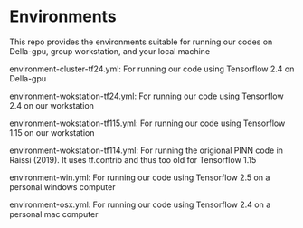 # Environments
This repo provides the environments suitable for running our codes on Della-gpu, group workstation, and your local machine

environment-cluster-tf24.yml: For running our code using Tensorflow 2.4 on Della-gpu

environment-wokstation-tf24.yml: For running our code using Tensorflow 2.4 on our workstation

environment-wokstation-tf115.yml: For running our code using Tensorflow 1.15 on our workstation

environment-wokstation-tf114.yml: For running the origional PINN code in Raissi (2019). It uses tf.contrib and thus too old for Tensorflow 1.15

environment-win.yml: For running our code using Tensorflow 2.5 on a personal windows computer

environment-osx.yml: For running our code using Tensorflow 2.4 on a personal mac computer
